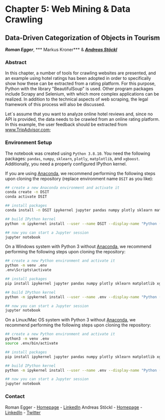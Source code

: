 # Chapter 5: Web Mining & Data Crawling
## Data-Driven Categorization of Objects in Tourism
***Roman Egger***, *** Markus Kroner*** & ***[Andreas Stöckl](https://github.com/astoeckl)***

### Abstract

In this chapter, a number of tools for crawling websites are presented, and an example using hotel ratings has been adopted in order to specifically show how these can be extracted from a rating platform. For this purpose, Python with the library "BeautifulSoup" is used. Other program packages include Scrapy and Selenium, with which more complex applications can be realized. In addition to the technical aspects of web scraping, the legal framework of this process will also be discussed. 

Let´s assume that you want to analyze online hotel reviews and, since no API is provided,  the data needs to be crawled from an online rating platform. In this example, the user feedback should be extracted from www.TripAdvisor.com; 

### Environment Setup

The notebook was created using `Python 3.8.10`. You need the following packages: `pandas`, `numpy`, `sklearn`, `plotly`, `matplotlib`, and `xgboost`. Additionally, you need a properly configured IPython kernel.

If you are using [Anaconda](https://www.anaconda.com/), we recommend performing the following steps upon cloning the repository (replace environment name `DSIT` as you like):
```bash
## create a new Anaconda environment and activate it
conda create -n DSIT
conda activate DSIT

## install packages
conda install -n DSIT ipykernel jupyter pandas numpy plotly sklearn matplotlib xgboost

## build IPython kernel
python -m ipykernel install --user --name DSIT --display-name "Python (Data Science in Tourism)"

## now you can start a Jupyter session
jupyter notebook
```

On a Windows system with Python 3 without [Anaconda](https://www.anaconda.com/), we recommend performing the following steps upon cloning the repository:
```bash
## create a new Python environment and activate it
python -m venv .env
.env\Scripts\activate

## install packages
pip install ipykernel jupyter pandas numpy plotly sklearn matplotlib xgboost

## build IPython kernel
python -m ipykernel install --user --name .env --display-name "Python (Data Science in Tourism)"

## now you can start a Jupyter session
jupyter notebook
```

On a Linux/Mac OS system with Python 3 without [Anaconda](https://www.anaconda.com/), we recommend performing the following steps upon cloning the repository:
```bash
## create a new Python environment and activate it
python3 -m venv .env
source .env/bin/activate

## install packages
pip install ipykernel jupyter pandas numpy plotly sklearn matplotlib xgboost

## build IPython kernel
python -m ipykernel install --user --name .env --display-name "Python (Data Science in Tourism)"

## now you can start a Jupyter session
jupyter notebook
```

### Contact
Roman Egger - [Homepage](http://www.smartvisions.at/) - [LinkedIn](https://www.linkedin.com/in/prof-dr-roman-egger-b645601/)
Andreas Stöckl - [Homepage](http://www.stoeckl.ai/) - [LinkedIn](https://www.linkedin.com/in/andreas-st%C3%B6ckl-57682113a/) - [Twitter](https://twitter.com/stoecklai)
